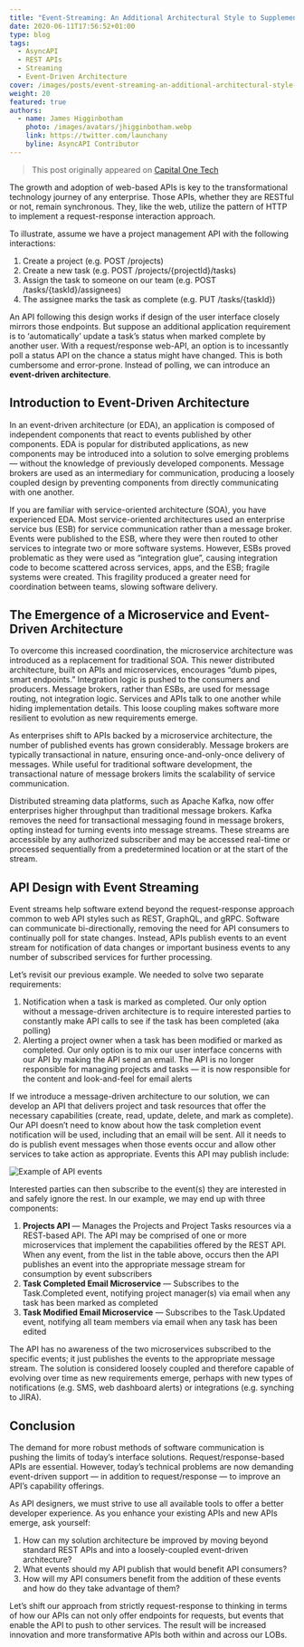 ```yaml
---
title: "Event-Streaming: An Additional Architectural Style to Supplement API Design"
date: 2020-06-11T17:56:52+01:00
type: blog
tags:
  - AsyncAPI
  - REST APIs
  - Streaming
  - Event-Driven Architecture
cover: /images/posts/event-streaming-an-additional-architectural-style-to-suplement-api-design/cover.webp
weight: 20
featured: true
authors:
  - name: James Higginbotham
    photo: /images/avatars/jhigginbotham.webp
    link: https://twitter.com/launchany
    byline: AsyncAPI Contributor
---
```


> This post originally appeared on [Capital One Tech](https://medium.com/capital-one-tech/event-streaming-an-additional-architectural-style-to-supplement-api-design-703c4f801722)

The growth and adoption of web-based APIs is key to the transformational technology journey of any enterprise. Those APIs, whether they are RESTful or not, remain synchronous. They, like the web, utilize the pattern of HTTP to implement a request-response interaction approach.

To illustrate, assume we have a project management API with the following interactions:

1. Create a project (e.g. POST /projects)
1. Create a new task (e.g. POST /projects/{projectId}/tasks)
1. Assign the task to someone on our team (e.g. POST /tasks/{taskId}/assignees)
1. The assignee marks the task as complete (e.g. PUT /tasks/{taskId})

An API following this design works if design of the user interface closely mirrors those endpoints. But suppose an additional application requirement is to ‘automatically’ update a task’s status when marked complete by another user. With a request/response web-API, an option is to incessantly poll a status API on the chance a status might have changed. This is both cumbersome and error-prone.
Instead of polling, we can introduce an __event-driven architecture__.

## Introduction to Event-Driven Architecture

In an event-driven architecture (or EDA), an application is composed of independent components that react to events published by other components. EDA is popular for distributed applications, as new components may be introduced into a solution to solve emerging problems — without the knowledge of previously developed components. Message brokers are used as an intermediary for communication, producing a loosely coupled design by preventing components from directly communicating with one another.

If you are familiar with service-oriented architecture (SOA), you have experienced EDA. Most service-oriented architectures used an enterprise service bus (ESB) for service communication rather than a message broker. Events were published to the ESB, where they were then routed to other services to integrate two or more software systems. However, ESBs proved problematic as they were used as “integration glue”, causing integration code to become scattered across services, apps, and the ESB; fragile systems were created. This fragility produced a greater need for coordination between teams, slowing software delivery.

## The Emergence of a Microservice and Event-Driven Architecture

To overcome this increased coordination, the microservice architecture was introduced as a replacement for traditional SOA. This newer distributed architecture, built on APIs and microservices, encourages “dumb pipes, smart endpoints.” Integration logic is pushed to the consumers and producers. Message brokers, rather than ESBs, are used for message routing, not integration logic. Services and APIs talk to one another while hiding implementation details. This loose coupling makes software more resilient to evolution as new requirements emerge.

As enterprises shift to APIs backed by a microservice architecture, the number of published events has grown considerably. Message brokers are typically transactional in nature, ensuring once-and-only-once delivery of messages. While useful for traditional software development, the transactional nature of message brokers limits the scalability of service communication.

Distributed streaming data platforms, such as Apache Kafka, now offer enterprises higher throughput than traditional message brokers. Kafka removes the need for transactional messaging found in message brokers, opting instead for turning events into message streams. These streams are accessible by any authorized subscriber and may be accessed real-time or processed sequentially from a predetermined location or at the start of the stream.

## API Design with Event Streaming

Event streams help software extend beyond the request-response approach common to web API styles such as REST, GraphQL, and gRPC. Software can communicate bi-directionally, removing the need for API consumers to continually poll for state changes. Instead, APIs publish events to an event stream for notification of data changes or important business events to any number of subscribed services for further processing.

Let’s revisit our previous example. We needed to solve two separate requirements:

1. Notification when a task is marked as completed. Our only option without a message-driven architecture is to require interested parties to constantly make API calls to see if the task has been completed (aka polling)
1. Alerting a project owner when a task has been modified or marked as completed. Our only option is to mix our user interface concerns with our API by making the API send an email. The API is no longer responsible for managing projects and tasks — it is now responsible for the content and look-and-feel for email alerts

If we introduce a message-driven architecture to our solution, we can develop an API that delivers project and task resources that offer the necessary capabilities (create, read, update, delete, and mark as complete). Our API doesn’t need to know about how the task completion event notification will be used, including that an email will be sent. All it needs to do is publish event messages when those events occur and allow other services to take action as appropriate. Events this API may publish include:

![Example of API events](/images/posts/event-streaming-an-additional-architectural-style-to-suplement-api-design/event-examples.jpg "Example of API events")

Interested parties can then subscribe to the event(s) they are interested in and safely ignore the rest. In our example, we may end up with three components:

1. __Projects API__ — Manages the Projects and Project Tasks resources via a REST-based API. The API may be comprised of one or more microservices that implement the capabilities offered by the REST API. When any event, from the list in the table above, occurs then the API publishes an event into the appropriate message stream for consumption by event subscribers
1. __Task Completed Email Microservice__ — Subscribes to the Task.Completed event, notifying project manager(s) via email when any task has been marked as completed
1. __Task Modified Email Microservice__ — Subscribes to the Task.Updated event, notifying all team members via email when any task has been edited

The API has no awareness of the two microservices subscribed to the specific events; it just publishes the events to the appropriate message stream. The solution is considered loosely coupled and therefore capable of evolving over time as new requirements emerge, perhaps with new types of notifications (e.g. SMS, web dashboard alerts) or integrations (e.g. synching to JIRA).

## Conclusion

The demand for more robust methods of software communication is pushing the limits of today’s interface solutions. Request/response-based APIs are essential. However, today’s technical problems are now demanding event-driven support — in addition to request/response — to improve an API’s capability offerings.

As API designers, we must strive to use all available tools to offer a better developer experience. As you enhance your existing APIs and new APIs emerge, ask yourself:

1. How can my solution architecture be improved by moving beyond standard REST APIs and into a loosely-coupled event-driven architecture?
1. What events should my API publish that would benefit API consumers?
1. How will my API consumers benefit from the addition of these events and how do they take advantage of them?

Let’s shift our approach from strictly request-response to thinking in terms of how our APIs can not only offer endpoints for requests, but events that enable the API to push to other services. The result will be increased innovation and more transformative APIs both within and across our LOBs.

